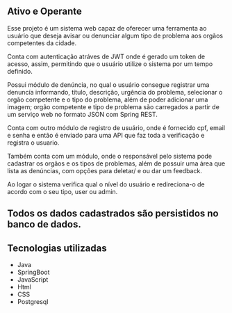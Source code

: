 ## Ativo e Operante

Esse projeto é um sistema web capaz de oferecer uma ferramenta ao usuário que deseja avisar ou denunciar algum tipo de problema aos orgãos competentes da cidade.

Conta com autenticação atráves de JWT onde é gerado um token de acesso, assim, permitindo que o usuário utilize o sistema por um tempo definido.

Possui módulo de denúncia, no qual o usuário consegue registrar uma denuncía informando, título, descrição, urgência do problema, selecionar o orgão competente 
e o tipo do problema, além de poder adicionar uma imagem; orgão competente e tipo de problema são carregados a partir de um serviço web no formato JSON com Spring REST.

Conta com outro módulo de registro de usuário, onde é fornecido cpf, email e senha e então é enviado para uma API que faz toda a verificação e registra o usuario.

Também conta com um módulo, onde o responsável pelo sistema pode cadastrar os orgãos e os tipos de problemas, além de possuir uma área que lista as denúncias, com
opções para deletar/ e ou dar um feedback.

Ao logar o sistema verifica qual o nível do usuário e redireciona-o de acordo com o seu tipo, user ou admin.

Todos os dados cadastrados são persistidos no banco de dados.
----

## Tecnologias utilizadas

- Java
- SpringBoot
- JavaScript
- Html
- CSS
- Postgresql

